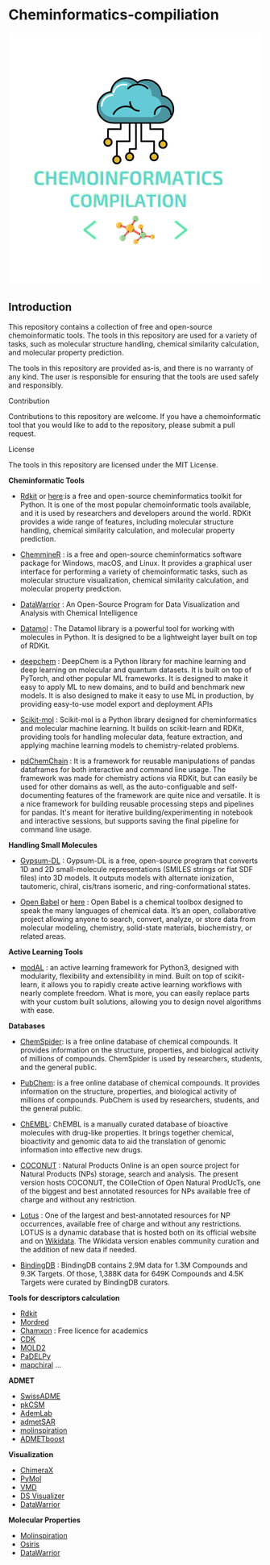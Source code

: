 # Cheminformatics-compiliation

<p align="center"> 
  
<img src="Chemoinformatics.png" alt="logo chemoinfo"/>

</p>

## Introduction

This repository contains a collection of free and open-source chemoinformatic tools. The tools in this repository are used for a variety of tasks, such as molecular structure handling, chemical similarity calculation, and molecular property prediction.

The tools in this repository are provided as-is, and there is no warranty of any kind. The user is responsible for ensuring that the tools are used safely and responsibly.

Contribution

Contributions to this repository are welcome. If you have a chemoinformatic tool that you would like to add to the repository, please submit a pull request.

License

The tools in this repository are licensed under the MIT License.

**Cheminformatic Tools**

* [Rdkit](https://www.rdkit.org/) or [here](https://www.rdkit.org/docs/Cookbook.html
):is a free and open-source cheminformatics toolkit for Python. It is one of the most popular chemoinformatic tools available, and it is used by researchers and developers around the world. RDKit provides a wide range of features, including molecular structure handling, chemical similarity calculation, and molecular property prediction.
        
* [ChemmineR](https://bioconductor.org/packages/devel/bioc/vignettes/ChemmineR/inst/doc/ChemmineR.html) : is a free and open-source cheminformatics software package for Windows, macOS, and Linux. It provides a graphical user interface for performing a variety of chemoinformatic tasks, such as molecular structure visualization, chemical similarity calculation, and molecular property prediction.

* [DataWarrior](https://openmolecules.org/datawarrior/) : An Open-Source Program for Data Visualization and Analysis with Chemical Intelligence

* [Datamol](https://github.com/datamol-io/datamol) : The Datamol library is a powerful tool for working with molecules in Python. It is designed to be a lightweight layer built on top of RDKit.

* [deepchem](https://deepchem.io/) : DeepChem is a Python library for machine learning and deep learning on molecular and quantum datasets. It is built on top of PyTorch, and other popular ML frameworks. It is designed to make it easy to apply ML to new domains, and to build and benchmark new models. It is also designed to make it easy to use ML in production, by providing easy-to-use model export and deployment APIs

* [Scikit-mol](https://github.com/EBjerrum/scikit-mol) : Scikit-mol is a Python library designed for cheminformatics and molecular machine learning. It builds on scikit-learn and RDKit, providing tools for handling molecular data, feature extraction, and applying machine learning models to chemistry-related problems.

* [pdChemChain](https://github.com/EBjerrum/pdchemchain) : It is a framework for reusable manipulations of pandas dataframes for both interactive and command line usage. The framework was made for chemistry actions via RDKit, but can easily be used for other domains as well, as the auto-configuable and self-documenting features of the framework are quite nice and versatile. It is a nice framework for building reusable processing steps and pipelines for pandas. It's meant for iterative building/experimenting in notebook and interactive sessions, but supports saving the final pipeline for command line usage.

**Handling Small Molecules**

* [Gypsum-DL](https://durrantlab.pitt.edu/gypsum-dl/0) : Gypsum-DL is a free, open-source program that converts 1D and 2D small-molecule representations (SMILES strings or flat SDF files) into 3D models. It outputs models with alternate ionization, tautomeric, chiral, cis/trans isomeric, and ring-conformational states.

* [Open Babel](https://openbabel.org/docs/Installation/install.html) or [here](https://sourceforge.net/projects/openbabel/) : Open Babel is a chemical toolbox designed to speak the many languages of chemical data. It’s an open, collaborative project allowing anyone to search, convert, analyze, or store data from molecular modeling, chemistry, solid-state materials, biochemistry, or related areas.

**Active Learning Tools**

* [modAL](https://modal-python.readthedocs.io/en/latest/) :  an active learning framework for Python3, designed with modularity, flexibility and extensibility in mind. Built on top of scikit-learn, it allows you to rapidly create active learning workflows with nearly complete freedom. What is more, you can easily replace parts with your custom built solutions, allowing you to design novel algorithms with ease.

**Databases**

* [ChemSpider](http://www.chemspider.com/): is a free online database of chemical compounds. It provides information on the structure, properties, and biological activity of millions of compounds. ChemSpider is used by researchers, students, and the general public.

* [PubChem](https://pubchem.ncbi.nlm.nih.gov/):  is a free online database of chemical compounds. It provides information on the structure, properties, and biological activity of millions of compounds. PubChem is used by researchers, students, and the general public.

* [ChEMBL](https://www.ebi.ac.uk/chembl/): ChEMBL is a manually curated database of bioactive molecules with drug-like properties. It brings together chemical, bioactivity and genomic data to aid the translation of genomic information into effective new drugs.

* [COCONUT](https://coconut.naturalproducts.net/) : Natural Products Online is an open source project for Natural Products (NPs) storage, search and analysis. The present version hosts COCONUT, the COlleCtion of Open Natural ProdUcTs, one of the biggest and best annotated resources for NPs available free of charge and without any restriction.

* [Lotus](https://lotus.naturalproducts.net/) : One of the largest and best-annotated resources for NP occurrences, available free of charge and without any restrictions. LOTUS is a dynamic database that is hosted both on its official website and on [Wikidata](https://www.wikidata.org/wiki/Wikidata:Main_Page). The Wikidata version enables community curation and the addition of new data if needed.

* [BindingDB](https://bindingdb.org/rwd/bind/index.jsp) : BindingDB contains 2.9M data for 1.3M Compounds and 9.3K Targets. Of those, 1,388K data for 649K Compounds and 4.5K Targets were curated by BindingDB curators. 


**Tools for descriptors calculation**

* [Rdkit](https://www.rdkit.org/docs/source/rdkit.Chem.Descriptors.html)
* [Mordred](https://github.com/mordred-descriptor/mordred)
* [Chamxon](https://chemaxon.com/) : Free licence for academics
* [CDK](http://www.rguha.net/code/java/cdkdesc.html)
* [MOLD2](https://www.fda.gov/science-research/bioinformatics-tools/mold2)
* [PaDELPy](https://github.com/ecrl/padelpy)
* [mapchiral](https://github.com/markusorsi/mapchiral)
...

**ADMET**

* [SwissADME](http://www.swissadme.ch/)
* [pkCSM](https://biosig.lab.uq.edu.au/pkcsm/prediction)
* [AdemLab](https://admet.scbdd.com/)
* [admetSAR](http://lmmd.ecust.edu.cn/admetsar2)
* [molinspiration](https://www.molinspiration.com/)
* [ADMETboost](https://ai-druglab.smu.edu/admet)

**Visualization**

* [ChimeraX](https://www.cgl.ucsf.edu/chimerax/)
* [PyMol](https://sourceforge.net/projects/pymol/)
* [VMD](https://www.ks.uiuc.edu/Research/vmd/)
* [DS Visualizer](https://discover.3ds.com/discovery-studio-visualizer-download)
* [DataWarrior](https://openmolecules.org/datawarrior/)

**Molecular Properties**

* [Molinspiration](https://www.molinspiration.com/cgi/properties)
* [Osiris](https://www.organic-chemistry.org/prog/peo/)
* [DataWarrior](https://openmolecules.org/datawarrior/)